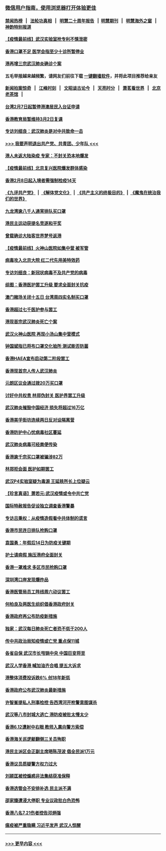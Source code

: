### [微信用户指南，使用浏览器打开体验更佳](https://github.com/gfw-breaker/banned-news1/blob/master/indexes/wechat-guide.md?t=0)
#### [禁闻热榜](热点新闻.md?t=0)  &nbsp;&nbsp;|&nbsp;&nbsp; [法轮功真相](https://github.com/gfw-breaker/truth/blob/master/README.md?t=0) &nbsp;&nbsp;|&nbsp;&nbsp; [明慧二十周年报告](https://github.com/gfw-breaker/mh-reports/blob/master/README.md?t=0) &nbsp;&nbsp;|&nbsp;&nbsp;[明慧期刊](https://github.com/gfw-breaker/mh-qikan) &nbsp;&nbsp;|&nbsp;&nbsp; [明慧海外之窗](https://github.com/gfw-breaker/mh-news/blob/master/README.md?t=0) &nbsp;&nbsp;|&nbsp;&nbsp; [神韵特别报道](https://github.com/gfw-breaker/mh-news/blob/master/shenyun.md?t=0)
#### [【疫情最前线】武汉实验室抢专利不慎泄密](../pages/nsc415/n11850310.md?t=02080144) 
#### [香港口罩不足 医学会指至少十诊所暂停业](../pages/nsc415/n11850301.md?t=02080144) 
#### [港再增三宗武汉肺炎确诊个案](../pages/nsc415/n11850328.md?t=02080144) 
#### 五毛举报越来越频繁，请网友们前往下载 [一键翻墙软件](https://github.com/gfw-breaker/ssr-accounts)，并将此项目推荐给亲友
#### [新闻拍案惊奇](https://github.com/gfw-breaker/banned-news1/blob/master/pages/link4.md) &nbsp;&nbsp;|&nbsp;&nbsp; [江峰时刻](https://github.com/gfw-breaker/banned-news1/blob/master/pages/link4.md) &nbsp;&nbsp;|&nbsp;&nbsp; [文昭谈古论今](https://github.com/gfw-breaker/banned-news1/blob/master/pages/link4.md) &nbsp;&nbsp;|&nbsp;&nbsp; [天亮时分](https://github.com/gfw-breaker/banned-news1/blob/master/pages/link4.md) &nbsp;&nbsp;|&nbsp;&nbsp; [萧茗看世界](https://github.com/gfw-breaker/banned-news1/blob/master/pages/link4.md) &nbsp;&nbsp;|&nbsp;&nbsp; [北京老茶馆](https://github.com/gfw-breaker/banned-news1/blob/master/pages/link4.md) &nbsp;&nbsp;|&nbsp;&nbsp; 
#### [台湾2月7日起暂停港澳居民入台证申请](../pages/nsc415/n11850304.md?t=02080144) 
#### [香港教育局暂维持3月2日复课](../pages/nsc415/n11850260.md?t=02080144) 
#### [专访刘细良：武汉肺炎是对中共致命一击](../pages/nsc415/n11849934.md?t=02080144) 
#### [>>> 我要声明退出共产党、共青团、少年队 <<<](https://github.com/begood0513/goodnews/blob/master/quit/letter.md) 
#### [港人未返大陆染疫 专家：不封关恐本地爆发](../pages/nsc415/n11848021.md?t=02080144) 
#### [【疫情最前线】北京复兴医院爆发群体感染](../pages/nsc415/n11847626.md?t=02080144) 
#### [香港2月8日起入境者需强制检疫14天](../pages/nsc415/n11847658.md?t=02080144) 
#### [《九评共产党》](https://github.com/begood0513/9ping.md/blob/master/README.md) &nbsp;|&nbsp; [《解体党文化》](../../../../jtdwh.md/blob/master/README.md)  &nbsp;|&nbsp; [《共产主义的终极目的》](../../../../gczydzjmd.md/blob/master/README.md) &nbsp;|&nbsp; [《魔鬼在统治我们的世界》](../../../../mgztzwmdsj.md/blob/master/README.md) 
#### [九龙湾逾八千人通宵排队买口罩](../pages/nsc415/n11847647.md?t=02080144) 
#### [港民主运动获提名竞逐和平奖](../pages/nsc415/n11847633.md?t=02080144) 
#### [曾载确诊大陆客世界梦号返港](../pages/nsc415/n11847608.md?t=02080144) 
#### [【疫情最前线】火神山医院如集中营 被军管](../pages/nsc415/n11847524.md?t=02080144) 
#### [病毒攻入北京大院 红二代先用美特效药](../pages/nsc415/n11847427.md?t=02080144) 
#### [专访刘细良：新冠状病毒不及共产党的病毒](../pages/nsc415/n11847164.md?t=02080144) 
#### [组图：香港医护罢工升级 要求全面封关抗疫](../pages/nsc415/n11844107.md?t=02080144) 
#### [澳门赌场关闭十五日 台湾周四实名制买口罩](../pages/nsc415/n11845083.md?t=02080144) 
#### [香港超过七千医护参与罢工](../pages/nsc415/n11845051.md?t=02080144) 
#### [港现首宗武汉肺炎死亡个案](../pages/nsc415/n11844998.md?t=02080144) 
#### [武汉火神山医院 再现小汤山集中营模式](../pages/nsc415/n11844763.md?t=02080144) 
#### [钟国斌指已将布口罩交化验所 测试能否防菌](../pages/nsc415/n11842783.md?t=02080144) 
#### [香港HAEA宣布启动第二阶段罢工](../pages/nsc415/n11842723.md?t=02080144) 
#### [香港现首宗人传人武汉肺炎](../pages/nsc415/n11842766.md?t=02080144) 
#### [元朗区议会通过拨20万买口罩](../pages/nsc415/n11842754.md?t=02080144) 
#### [讨好中共权贵 林郑伪封关 医护界罢工升级](../pages/nsc415/n11842359.md?t=02080144) 
#### [武汉肺炎摧毁中国经济 损失将超过16万亿](../pages/nsc415/n11839723.md?t=02080144) 
#### [香港美孚街坊连续两日反对设隔离营](../pages/nsc415/n11839962.md?t=02080144) 
#### [香港防护中心忧病毒社区蔓延](../pages/nsc415/n11839933.md?t=02080144) 
#### [武汉肺炎病毒可经粪便传染](../pages/nsc415/n11839939.md?t=02080144) 
#### [香港逾千宗买口罩被骗涉82万](../pages/nsc415/n11839914.md?t=02080144) 
#### [林郑拒会面 医护如期罢工](../pages/nsc415/n11839892.md?t=02080144) 
#### [武汉P4实验室疑为毒源 王延轶所长上位疑云](../pages/nsc415/n11835543.md?t=02080144) 
#### [【珍言真语】萧若元:武汉疫情或令中共亡党](../pages/nsc415/n11829394.md?t=02080144) 
#### [国际特赦报告促设独立调查香港警暴](../pages/nsc415/n11833845.md?t=02080144) 
#### [专访吕秉权：从疫情造假看中共体制的谎言](../pages/nsc415/n11833813.md?t=02080144) 
#### [香港市民连日排队抢购口罩](../pages/nsc415/n11833794.md?t=02080144) 
#### [袁国勇：年假后14日为防疫关键期](../pages/nsc415/n11831088.md?t=02080144) 
#### [护士请病假 施压港府全面封关](../pages/nsc415/n11831030.md?t=02080144) 
#### [香港一罩难求 多区市民抢购口罩](../pages/nsc415/n11831002.md?t=02080144) 
#### [深圳湾口岸发现爆炸品](../pages/nsc415/n11828802.md?t=02080144) 
#### [香港医管局员工阵线周六动议罢工](../pages/nsc415/n11828762.md?t=02080144) 
#### [何柏良及两医生组织倡香港政府封关](../pages/nsc415/n11828749.md?t=02080144) 
#### [香港政府再公布防疫新措施](../pages/nsc415/n11828716.md?t=02080144) 
#### [独家：武汉每日肺炎死亡者恐不低于200人](../pages/nsc415/n11828240.md?t=02080144) 
#### [传中共政治局知疫情或亡党 重点保11城](../pages/nsc415/n11828145.md?t=02080144) 
#### [各省自保 武汉市长甩锅中央 中国巨变将至](../pages/nsc415/n11828021.md?t=02080144) 
#### [武汉人学香港 喊加油齐合唱 提五大诉求](../pages/nsc415/n11827046.md?t=02080144) 
#### [港整体消费投诉跌6% 创18年新低](../pages/nsc415/n11817280.md?t=02080144) 
#### [香港政府公布武汉肺炎最新措施](../pages/nsc415/n11817152.md?t=02080144) 
#### [许智峯提私人刑事检控 告西湾河开枪警意图谋杀](../pages/nsc415/n11817132.md?t=02080144) 
#### [武汉等八市封城大逃亡 港防疫被批太慢太少](../pages/nsc415/n11817058.md?t=02080144) 
#### [香港6.12遭射中右眼 教师入禀向警方索偿](../pages/nsc415/n11814678.md?t=02080144) 
#### [香港海关巡逻艇翻侧三关员殉职](../pages/nsc415/n11814604.md?t=02080144) 
#### [港民主派区会正副主席晤陈茂波 倡全民派1万元](../pages/nsc415/n11814582.md?t=02080144) 
#### [香港议员质疑警方权力过大](../pages/nsc415/n11814560.md?t=02080144) 
#### [刘颕匡被控煽惑非法集结获准保释](../pages/nsc415/n11811727.md?t=02080144) 
#### [香港选管会不安排补选 民主派不满](../pages/nsc415/n11811691.md?t=02080144) 
#### [邵家臻遭浸大停职 专业议政批白色恐怖](../pages/nsc415/n11811670.md?t=02080144) 
#### [香港八名7.21伤者控告邓炳强](../pages/nsc415/n11811623.md?t=02080144) 
#### [瘟疫被严重隐瞒 习近平发声 武汉人惊醒](../pages/nsc415/n11811186.md?t=02080144) 

----
#### [ >>> 更早内容 <<< ](../indexes/nsc415-earlier.md)
